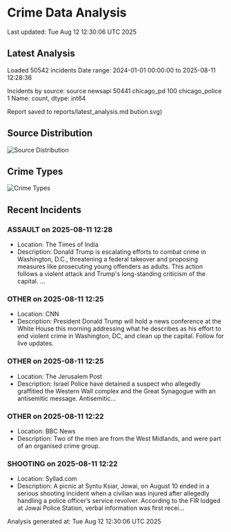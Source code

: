 # Crime Data Analysis
Last updated: Tue Aug 12 12:30:06 UTC 2025

## Latest Analysis

Loaded 50542 incidents
Date range: 2024-01-01 00:00:00 to 2025-08-11 12:28:36

Incidents by source:
source
newsapi           50441
chicago_pd          100
chicago_police        1
Name: count, dtype: int64

Report saved to reports/latest_analysis.md
bution.svg)

## Source Distribution
![Source Distribution](images/source_distribution.svg)

## Crime Types
![Crime Types](images/crime_types.svg)

## Recent Incidents

### ASSAULT on 2025-08-11 12:28
- Location: The Times of India
- Description: Donald Trump is escalating efforts to combat crime in Washington, D.C., threatening a federal takeover and proposing measures like prosecuting young offenders as adults. This action follows a violent attack and Trump's long-standing criticism of the capital. …


### OTHER on 2025-08-11 12:25
- Location: CNN
- Description: President Donald Trump will hold a news conference at the White House this morning addressing what he describes as his effort to end violent crime in Washington, DC, and clean up the capital. Follow for live updates.


### OTHER on 2025-08-11 12:25
- Location: The Jerusalem Post
- Description: Israel Police have detained a suspect who allegedly graffitied the Western Wall complex and the Great Synagogue with an antisemitic message. Antisemitic...


### OTHER on 2025-08-11 12:22
- Location: BBC News
- Description: Two of the men are from the West Midlands, and were part of an organised crime group.


### SHOOTING on 2025-08-11 12:22
- Location: Syllad.com
- Description: A picnic at Syntu Ksiar, Jowai, on August 10 ended in a serious shooting incident when a civilian was injured after allegedly handling a police officer’s service revolver. According to the FIR lodged at Jowai Police Station, verbal information was first recei…

Analysis generated at: Tue Aug 12 12:30:06 UTC 2025
